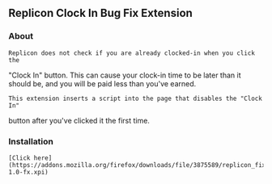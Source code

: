 ## Replicon Clock In Bug Fix Extension

### About

    Replicon does not check if you are already clocked-in when you click the
"Clock In" button.  This can cause your clock-in time to be later than it
should be, and you will be paid less than you've earned.

    This extension inserts a script into the page that disables the "Clock In"
button after you've clicked it the first time.

### Installation

    [Click here](https://addons.mozilla.org/firefox/downloads/file/3875589/replicon_fixer-1.0-fx.xpi)